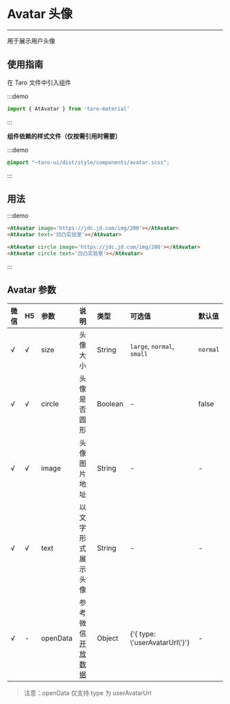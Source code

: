 # Avatar 头像

---

用于展示用户头像

## 使用指南

在 Taro 文件中引入组件

:::demo
```js
import { AtAvatar } from 'taro-material'
```
:::

**组件依赖的样式文件（仅按需引用时需要）**

:::demo
```scss
@import "~taro-ui/dist/style/components/avatar.scss";
```
:::

## 用法

:::demo
```html
<AtAvatar image='https://jdc.jd.com/img/200'></AtAvatar>
<AtAvatar text='凹凸实验室'></AtAvatar>

<AtAvatar circle image='https://jdc.jd.com/img/200'></AtAvatar>
<AtAvatar circle text='凹凸实验室'></AtAvatar>
```
:::



## Avatar 参数

| 微信 | H5 | 参数     | 说明                                                                                          | 类型    | 可选值                           | 默认值   |
|:-----|:---|:---------|:----------------------------------------------------------------------------------------------|:--------|:---------------------------------|:---------|
| √    | √  | size     | 头像大小                                                                                      | String  | `large`, `normal`, `small`       | `normal` |
| √    | √  | circle   | 头像是否圆形                                                                                  | Boolean | -                                | false    |
| √    | √  | image    | 头像图片地址                                                                                  | String  | -                                | -        |
| √    | √  | text     | 以文字形式展示头像                                                                            | String  | -                                | -        |
| √    | -  | openData | 参考微信[开放数据](https://developers.weixin.qq.com/miniprogram/dev/component/open-data.html) | Object  | {'{ type: \\'userAvatarUrl\\'}'} | -        |

> 注意：openData 仅支持 type 为 userAvatarUrl
